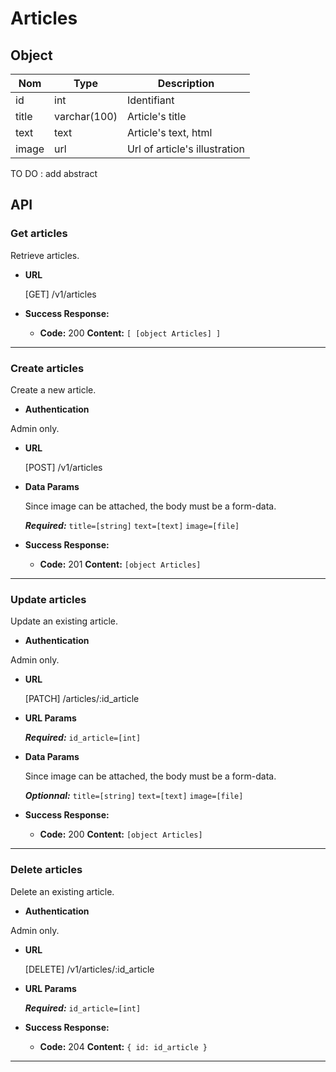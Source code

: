 # Articles

## Object

**Nom**               | **Type**      | **Description** 
----------------------|-------------  |-------------------
id                    | int           | Identifiant
title                 | varchar(100)  | Article's title
text                  | text          | Article's text, html
image                 | url           | Url of article's illustration

TO DO : add abstract

## API

### Get articles

 Retrieve articles.

* **URL**

  [GET] /v1/articles

* **Success Response:**

  * **Code:** 200
    **Content:** `[ [object Articles] ]`

---

### Create articles

 Create a new article.

* **Authentication**

Admin only.

* **URL**

  [POST] /v1/articles

* **Data Params**
  
  Since image can be attached, the body must be a form-data.

  ***Required:***
   `title=[string]`
   `text=[text]`
   `image=[file]`

* **Success Response:**

  * **Code:** 201
    **Content:** `[object Articles]`

---

### Update articles

 Update an existing article.

* **Authentication**

Admin only.

* **URL**

  [PATCH] /articles/:id_article

*  **URL Params**

   ***Required:***
   `id_article=[int]`

* **Data Params**
  
  Since image can be attached, the body must be a form-data.

  ***Optionnal:***
   `title=[string]`
   `text=[text]`
   `image=[file]`

* **Success Response:**

  * **Code:** 200
    **Content:** `[object Articles]`

---

### Delete articles

 Delete an existing article.

* **Authentication**

Admin only.

* **URL**

  [DELETE] /v1/articles/:id_article

*  **URL Params**

   ***Required:***
   `id_article=[int]`

* **Success Response:**

  * **Code:** 204 
    **Content:** `{ id: id_article }`

---